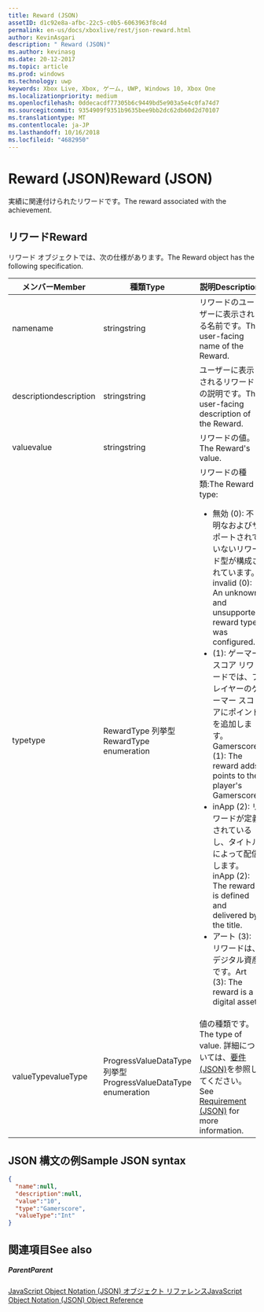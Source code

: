 ```yaml
---
title: Reward (JSON)
assetID: d1c92e8a-afbc-22c5-c0b5-6063963f8c4d
permalink: en-us/docs/xboxlive/rest/json-reward.html
author: KevinAsgari
description: " Reward (JSON)"
ms.author: kevinasg
ms.date: 20-12-2017
ms.topic: article
ms.prod: windows
ms.technology: uwp
keywords: Xbox Live, Xbox, ゲーム, UWP, Windows 10, Xbox One
ms.localizationpriority: medium
ms.openlocfilehash: 0ddecacdf77305b6c9449bd5e903a5e4c0fa74d7
ms.sourcegitcommit: 9354909f9351b9635bee9bb2dc62db60d2d70107
ms.translationtype: MT
ms.contentlocale: ja-JP
ms.lasthandoff: 10/16/2018
ms.locfileid: "4682950"
---
```

# <a name="reward-json"></a><span data-ttu-id="08cd9-104">Reward (JSON)</span><span class="sxs-lookup"><span data-stu-id="08cd9-104">Reward (JSON)</span></span>
<span data-ttu-id="08cd9-105">実績に関連付けられたリワードです。</span><span class="sxs-lookup"><span data-stu-id="08cd9-105">The reward associated with the achievement.</span></span>
<a id="ID4EN"></a>


## <a name="reward"></a><span data-ttu-id="08cd9-106">リワード</span><span class="sxs-lookup"><span data-stu-id="08cd9-106">Reward</span></span>

<span data-ttu-id="08cd9-107">リワード オブジェクトでは、次の仕様があります。</span><span class="sxs-lookup"><span data-stu-id="08cd9-107">The Reward object has the following specification.</span></span>

| <span data-ttu-id="08cd9-108">メンバー</span><span class="sxs-lookup"><span data-stu-id="08cd9-108">Member</span></span>| <span data-ttu-id="08cd9-109">種類</span><span class="sxs-lookup"><span data-stu-id="08cd9-109">Type</span></span>| <span data-ttu-id="08cd9-110">説明</span><span class="sxs-lookup"><span data-stu-id="08cd9-110">Description</span></span>|
| --- | --- | --- |
| <span data-ttu-id="08cd9-111">name</span><span class="sxs-lookup"><span data-stu-id="08cd9-111">name</span></span>| <span data-ttu-id="08cd9-112">string</span><span class="sxs-lookup"><span data-stu-id="08cd9-112">string</span></span>| <span data-ttu-id="08cd9-113">リワードのユーザーに表示される名前です。</span><span class="sxs-lookup"><span data-stu-id="08cd9-113">The user-facing name of the Reward.</span></span>|
| <span data-ttu-id="08cd9-114">description</span><span class="sxs-lookup"><span data-stu-id="08cd9-114">description</span></span>| <span data-ttu-id="08cd9-115">string</span><span class="sxs-lookup"><span data-stu-id="08cd9-115">string</span></span>| <span data-ttu-id="08cd9-116">ユーザーに表示されるリワードの説明です。</span><span class="sxs-lookup"><span data-stu-id="08cd9-116">The user-facing description of the Reward.</span></span>|
| <span data-ttu-id="08cd9-117">value</span><span class="sxs-lookup"><span data-stu-id="08cd9-117">value</span></span>| <span data-ttu-id="08cd9-118">string</span><span class="sxs-lookup"><span data-stu-id="08cd9-118">string</span></span>| <span data-ttu-id="08cd9-119">リワードの値。</span><span class="sxs-lookup"><span data-stu-id="08cd9-119">The Reward's value.</span></span>|
| <span data-ttu-id="08cd9-120">type</span><span class="sxs-lookup"><span data-stu-id="08cd9-120">type</span></span>| <span data-ttu-id="08cd9-121">RewardType 列挙型</span><span class="sxs-lookup"><span data-stu-id="08cd9-121">RewardType enumeration</span></span>| <span data-ttu-id="08cd9-122">リワードの種類:</span><span class="sxs-lookup"><span data-stu-id="08cd9-122">The Reward type:</span></span> <ul><li><span data-ttu-id="08cd9-123">無効 (0): 不明なおよびサポートされていないリワード型が構成されています。</span><span class="sxs-lookup"><span data-stu-id="08cd9-123">invalid (0): An unknown and unsupported reward type was configured.</span></span></li><li><span data-ttu-id="08cd9-124">(1): ゲーマー スコア リワードでは、プレイヤーのゲーマー スコアにポイントを追加します。</span><span class="sxs-lookup"><span data-stu-id="08cd9-124">Gamerscore (1): The reward adds points to the player's Gamerscore.</span></span></li><li><span data-ttu-id="08cd9-125">inApp (2): リワードが定義されているし、タイトルによって配信します。</span><span class="sxs-lookup"><span data-stu-id="08cd9-125">inApp (2): The reward is defined and delivered by the title.</span></span></li><li><span data-ttu-id="08cd9-126">アート (3): リワードは、デジタル資産です。</span><span class="sxs-lookup"><span data-stu-id="08cd9-126">Art (3): The reward is a digital asset.</span></span></li></ul> | 
| <span data-ttu-id="08cd9-127">valueType</span><span class="sxs-lookup"><span data-stu-id="08cd9-127">valueType</span></span>| <span data-ttu-id="08cd9-128">ProgressValueDataType 列挙型</span><span class="sxs-lookup"><span data-stu-id="08cd9-128">ProgressValueDataType enumeration</span></span>| <span data-ttu-id="08cd9-129">値の種類です。</span><span class="sxs-lookup"><span data-stu-id="08cd9-129">The type of value.</span></span> <span data-ttu-id="08cd9-130">詳細については、[要件 (JSON)](json-requirement.md)を参照してください。</span><span class="sxs-lookup"><span data-stu-id="08cd9-130">See [Requirement (JSON)](json-requirement.md) for more information.</span></span>|

<a id="ID4EBD"></a>


## <a name="sample-json-syntax"></a><span data-ttu-id="08cd9-131">JSON 構文の例</span><span class="sxs-lookup"><span data-stu-id="08cd9-131">Sample JSON syntax</span></span>


```json
{
  "name":null,
  "description":null,
  "value":"10",
  "type":"Gamerscore",
  "valueType":"Int"
}

```


<a id="ID4EKD"></a>


## <a name="see-also"></a><span data-ttu-id="08cd9-132">関連項目</span><span class="sxs-lookup"><span data-stu-id="08cd9-132">See also</span></span>

<a id="ID4EMD"></a>


##### <a name="parent"></a><span data-ttu-id="08cd9-133">Parent</span><span class="sxs-lookup"><span data-stu-id="08cd9-133">Parent</span></span>

[<span data-ttu-id="08cd9-134">JavaScript Object Notation (JSON) オブジェクト リファレンス</span><span class="sxs-lookup"><span data-stu-id="08cd9-134">JavaScript Object Notation (JSON) Object Reference</span></span>](atoc-xboxlivews-reference-json.md)
